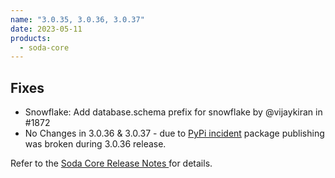 ```yaml
---
name: "3.0.35, 3.0.36, 3.0.37"
date: 2023-05-11
products:
  - soda-core
---
```


## Fixes

* Snowflake: Add database.schema prefix for snowflake by @vijaykiran in #1872
* No Changes in 3.0.36 & 3.0.37 - due to <a href="https://status.python.org/incidents/6zgs59xbw9s4" target="_blank">PyPi incident</a> package publishing was broken during 3.0.36 release. 


Refer to the <a href="https://github.com/sodadata/soda-core/releases" target="_blank">Soda Core Release Notes </a> for details.
